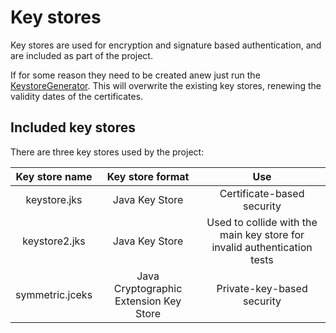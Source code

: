 # Key stores

Key stores are used for encryption and signature based authentication, and are included as part of the project.

If for some reason they need to be created anew just run the [KeystoreGenerator][keystore-generator]. This will overwrite the existing key stores, renewing the validity dates of the certificates.

## Included key stores

There are three key stores used by the project:

|Key store name|Key store format|Use|
|:-:|:-:|:-:|
|keystore.jks|Java Key Store|Certificate-based security|
|keystore2.jks|Java Key Store|Used to collide with the main key store for invalid authentication tests|
|symmetric.jceks|Java Cryptographic Extension Key Store|Private-key-based security|

[keystore-generator]: ./apidocs/com/wandrell/example/swss/interceptor/KeystoreGenerator.html
